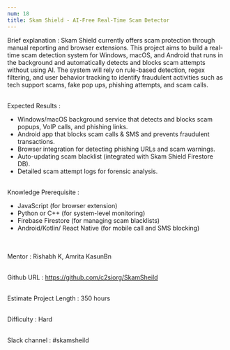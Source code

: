 ```yaml
---
num: 18
title: Skam Shield - AI-Free Real-Time Scam Detector
---
```


Brief explanation 
: Skam Shield currently offers scam protection through manual reporting and browser extensions. This project aims to build a real-time scam detection system for Windows, macOS, and Android that runs in the background and automatically detects and blocks scam attempts without using AI. The system will rely on rule-based detection, regex filtering, and user behavior tracking to identify fraudulent activities such as tech support scams, fake pop ups, phishing attempts, and scam calls.
<br><br>

Expected Results
: 

* Windows/macOS background service that detects and blocks scam popups, VoIP calls, and phishing links.
* Android app that blocks scam calls & SMS and prevents fraudulent transactions.
* Browser integration for detecting phishing URLs and scam warnings.
* Auto-updating scam blacklist (integrated with Skam Shield Firestore DB).
* Detailed scam attempt logs for forensic analysis.
<br><br>

Knowledge Prerequisite
: 
* JavaScript (for browser extension)
* Python or C++ (for system-level monitoring)
* Firebase Firestore (for managing scam blacklists)
* Android/Kotlin/ React Native (for mobile call and SMS blocking)    
<br><br>

Mentor
: Rishabh K, Amrita KasunBn
<br><br>

Github URL
: <https://github.com/c2siorg/SkamSheild>
<br><br>

Estimate Project Length
: 350 hours
<br><br>

Difficulty
: Hard
<br><br>

Slack channel
: #skamsheild
<br><br>
